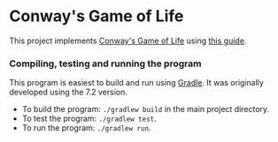 # Conway's Game of Life

This project implements [Conway's Game of Life](https://en.wikipedia.org/wiki/Conway%27s_Game_of_Life) using [this guide](https://robertheaton.com/2018/07/20/project-2-game-of-life/).

### Compiling, testing and running the program
This program is easiest to build and run using [Gradle](https://gradle.org/). It was originally developed using the 7.2 version.

- To build the program:
`./gradlew build` in the main project directory.
- To test the program:
`./gradlew test`.
- To run the program:
`./gradlew run`.

